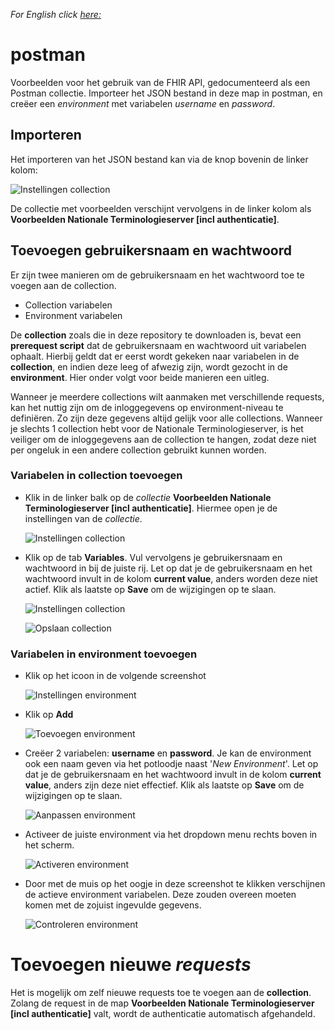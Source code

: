 *For  English click [here: ](README_ENG.md)*
# postman
Voorbeelden voor het gebruik van de FHIR API, gedocumenteerd als een Postman collectie. Importeer het JSON bestand in deze map in postman, en creëer een *environment* met variabelen *username* en *password*.

## Importeren
Het importeren van het JSON bestand kan via de knop bovenin de linker kolom:

   ![Instellingen collection](screenshots/import_json.png)
   
De collectie met voorbeelden verschijnt vervolgens in de linker kolom als __Voorbeelden Nationale Terminologieserver [incl authenticatie]__.

## Toevoegen gebruikersnaam en wachtwoord
Er zijn twee manieren om de gebruikersnaam en het wachtwoord toe te voegen aan de collection.
- Collection variabelen
- Environment variabelen

De __collection__ zoals die in deze repository te downloaden is, bevat een __prerequest script__ dat de gebruikersnaam en wachtwoord uit variabelen ophaalt. Hierbij geldt dat er eerst wordt gekeken naar variabelen in de __collection__, en indien deze leeg of afwezig zijn, wordt gezocht in de __environment__. Hier onder volgt voor beide manieren een uitleg.

Wanneer je meerdere collections wilt aanmaken met verschillende requests, kan het nuttig zijn om de inloggegevens op environment-niveau te definiëren. Zo zijn deze gegevens altijd gelijk voor alle collections. Wanneer je slechts 1 collection hebt voor de Nationale Terminologieserver, is het veiliger om de inloggegevens aan de collection te hangen, zodat deze niet per ongeluk in een andere collection gebruikt kunnen worden.

### Variabelen in __collection__ toevoegen
- Klik in de linker balk op de _collectie_ __Voorbeelden Nationale Terminologieserver [incl authenticatie]__. Hiermee open je de instellingen van de _collectie_.

    ![Instellingen collection](screenshots/openen_variabelen_collection.png)

- Klik op de tab __Variables__. Vul vervolgens je gebruikersnaam en wachtwoord in bij de juiste rij. Let op dat je de gebruikersnaam en het wachtwoord invult in de kolom __current value__, anders worden deze niet actief. Klik als laatste op __Save__ om de wijzigingen op te slaan.
    
    ![Instellingen collection](screenshots/wijzigen_variabelen_collection.png)
    
    ![Opslaan collection](screenshots/opslaan_variabelen_collection.png)


### Variabelen in __environment__ toevoegen
- Klik op het icoon in de volgende screenshot

    ![Instellingen environment](screenshots/aanmaken_environment.png)
- Klik op __Add__

    ![Toevoegen environment](screenshots/toevoegen_environment.png)
- Creëer 2 variabelen: __username__ en __password__. Je kan de environment ook een naam geven via het potloodje naast '_New Environment_'. Let op dat je de gebruikersnaam en het wachtwoord invult in de kolom __current value__, anders zijn deze niet effectief. Klik als laatste op __Save__ om de wijzigingen op te slaan.

    ![Aanpassen environment](screenshots/aanpassen_environment.png)
- Activeer de juiste environment via het dropdown menu rechts boven in het scherm.

    ![Activeren environment](screenshots/activeren_environment.png)

- Door met de muis op het oogje in deze screenshot te klikken verschijnen de actieve environment variabelen. Deze zouden overeen moeten komen met de zojuist ingevulde gegevens.

    ![Controleren environment](screenshots/controleren_actieve_environment.png)

# Toevoegen nieuwe _requests_
Het is mogelijk om zelf nieuwe requests toe te voegen aan de __collection__. Zolang de request in de map __Voorbeelden Nationale Terminologieserver [incl authenticatie]__ valt, wordt de authenticatie automatisch afgehandeld.
